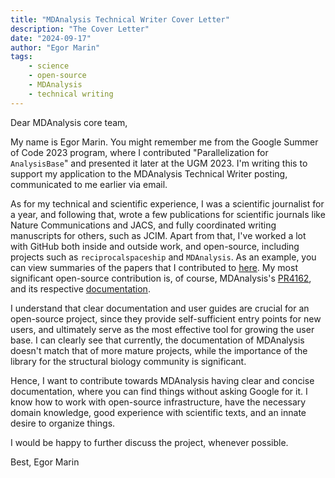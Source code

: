 ```yaml
---
title: "MDAnalysis Technical Writer Cover Letter"
description: "The Cover Letter"
date: "2024-09-17"
author: "Egor Marin"
tags:
    - science
    - open-source
    - MDAnalysis
    - technical writing
---
```



Dear MDAnalysis core team,

My name is Egor Marin. You might remember me from the Google Summer of Code 2023 program, where I contributed "Parallelization for `AnalysisBase`" and presented it later at the UGM 2023.
I'm writing this to support my application to the MDAnalysis Technical Writer posting, communicated to me earlier via email.

As for my technical and scientific experience, I was a scientific journalist for a year, and following that, wrote a few publications for scientific journals like Nature Communications and JACS, and fully coordinated writing manuscripts for others, such as JCIM. Apart from that, I've worked a lot with GitHub both inside and outside work, and open-source, including projects such as `reciprocalspaceship` and `MDAnalysis`. As an example, you can view summaries of the papers that I contributed to [here](https://marinegor.dev/pages/publications/). My most significant open-source contribution is, of course, MDAnalysis's [PR4162](https://github.com/MDAnalysis/mdanalysis/pull/4162), and its respective [documentation](https://docs.mdanalysis.org/dev/documentation_pages/analysis/parallelization.html).

I understand that clear documentation and user guides are crucial for an open-source project, since they provide self-sufficient entry points for new users, and ultimately serve as the most effective tool for growing the user base. I can clearly see that currently, the documentation of MDAnalysis doesn't match that of more mature projects, while the importance of the library for the structural biology community is significant.

Hence, I want to contribute towards MDAnalysis having clear and concise documentation, where you can find things without asking Google for it. I know how to work with open-source infrastructure, have the necessary domain knowledge, good experience with scientific texts, and an innate desire to organize things.

I would be happy to further discuss the project, whenever possible.

Best,
Egor Marin